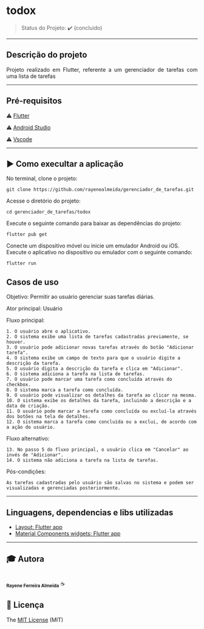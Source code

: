 # todox

> Status do Projeto: :heavy_check_mark: (concluido)
---

## Descrição do projeto 

<p align="justify">
  Projeto realizado em Flutter, referente a um gerenciador de tarefas com uma lista de tarefas

</p>


---

## Pré-requisitos

:warning: [Flutter](https://flutter.dev/docs/get-started/install)

:warning: [Android Studio](https://developer.android.com/studio)

:warning: [Vscode](https://code.visualstudio.com/download)

---

## ▶️ Como execultar a aplicação

No terminal, clone o projeto: 

```
git clone https://github.com/rayenealmeida/gerenciador_de_tarefas.git
```

Acesse o diretório do projeto:
```
cd gerenciador_de_tarefas/todox
```

Execute o seguinte comando para baixar as dependências do projeto:
```
flutter pub get
```

Conecte um dispositivo móvel ou inicie um emulador Android ou iOS.
Execute o aplicativo no dispositivo ou emulador com o seguinte comando:
```
flutter run
```
## Casos de uso

Objetivo: Permitir ao usuário gerenciar suas tarefas diárias.

Ator principal: Usuário

Fluxo principal:

    1. O usuário abre o aplicativo.
    2. O sistema exibe uma lista de tarefas cadastradas previamente, se houver.
    3. O usuário pode adicionar novas tarefas através do botão "Adicionar tarefa".
    4. O sistema exibe um campo de texto para que o usuário digite a descrição da tarefa.
    5. O usuário digita a descrição da tarefa e clica em "Adicionar".
    6. O sistema adiciona a tarefa na lista de tarefas.
    7. O usuário pode marcar uma tarefa como concluída através do checkbox.
    8. O sistema marca a tarefa como concluída.
    9. O usuário pode visualizar os detalhes da tarefa ao clicar na mesma.
    10. O sistema exibe os detalhes da tarefa, incluindo a descrição e a data de criação.
    11. O usuário pode marcar a tarefa como concluída ou excluí-la através dos botões na tela de detalhes.
    12. O sistema marca a tarefa como concluída ou a exclui, de acordo com a ação do usuário.

Fluxo alternativo:

    13. No passo 5 do fluxo principal, o usuário clica em "Cancelar" ao invés de "Adicionar".
    14. O sistema não adiciona a tarefa na lista de tarefas.

Pós-condições:

    As tarefas cadastradas pelo usuário são salvas no sistema e podem ser visualizadas e gerenciadas posteriormente.
---

## Linguagens, dependencias e libs utilizadas

- [Layout: Flutter app](https://docs.flutter.dev/ui/layout)
- [Material Components widgets: Flutter app](https://docs.flutter.dev/ui/widgets/material)

---

## 🎓 Autora
 <br />
 <sub><b>Rayene Ferreira Almeida</b></sub> ☕
 <br />

## 📝 Licença 

The [MIT License](https://github.com/rayenealmeida/gerenciador_de_tarefas/tree/master?tab=MIT-1-ov-file) (MIT)

